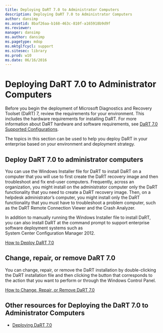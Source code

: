 ```yaml
---
title: Deploying DaRT 7.0 to Administrator Computers
description: Deploying DaRT 7.0 to Administrator Computers
author: dansimp
ms.assetid: 8baf26aa-b168-463c-810f-a165918b9d9f
ms.reviewer: 
manager: dansimp
ms.author: dansimp
ms.pagetype: mdop
ms.mktglfcycl: support
ms.sitesec: library
ms.prod: w10
ms.date: 06/16/2016
---
```



# Deploying DaRT 7.0 to Administrator Computers


Before you begin the deployment of Microsoft Diagnostics and Recovery Toolset (DaRT) 7, review the requirements for your environment. This includes the hardware requirements for installing DaRT. For more information about DaRT hardware and software requirements, see [DaRT 7.0 Supported Configurations](dart-70-supported-configurations-dart-7.md).

The topics in this section can be used to help you deploy DaRT in your enterprise based on your environment and deployment strategy.

## Deploy DaRT 7.0 to administrator computers


You can use the Windows Installer file for DaRT to install DaRT on a computer that you will use to first create the DaRT recovery image and then troubleshoot and fix end-user computers. Frequently, across an organization, you might install on the administrator computer only the DaRT functionality that you need to create a DaRT recovery image. Then, on a helpdesk administrator’s computer, you might install only the DaRT functionality that you must have to troubleshoot a problem computer, such as the DaRT Remote Connection Viewer and the Crash Analyzer.

In addition to manually running the Windows Installer file to install DaRT, you can also install DaRT at the command prompt to support enterprise software deployment systems such as System Center Configuration Manager 2012.

[How to Deploy DaRT 7.0](how-to-deploy-dart-70.md)

## Change, repair, or remove DaRT 7.0


You can change, repair, or remove the DaRT installation by double-clicking the DaRT installation file and then clicking the button that corresponds to the action that you want to perform or through the Windows Control Panel.

[How to Change, Repair, or Remove DaRT 7.0](how-to-change-repair-or-remove-dart-70.md)

## Other resources for Deploying the DaRT 7.0 to Administrator Computers


-   [Deploying DaRT 7.0](deploying-dart-70-new-ia.md)

 

 






